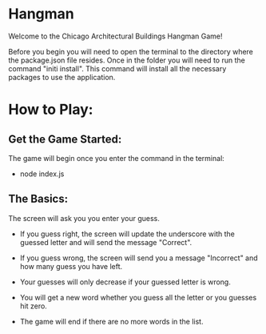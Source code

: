 # Hangman

Welcome to the Chicago Architectural Buildings Hangman Game!

Before you begin you will need to open the terminal to the directory where the package.json file resides. Once in the folder you will need to run the command "initi install". This command will install all the necessary packages to use the application. 


# How to Play:
 

Get the Game Started:
-

The game will begin once you enter the command in the terminal:

- node index.js



The Basics:
-

The screen will ask you you enter your guess. 

 - If you guess right, the screen will update the underscore with the guessed letter and will send the message "Correct". 

- If you guess wrong, the screen will send you a message "Incorrect" and how many guess you have left. 

- Your guesses will only decrease if your guessed letter is wrong. 

- You will get a new word whether you guess all the letter or you guesses hit zero. 

- The game will end if there are no more words in the list.


